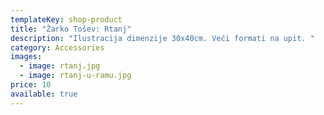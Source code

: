 ```yaml
---
templateKey: shop-product
title: "Žarko Tošev: Rtanj"
description: "Ilustracija dimenzije 30x40cm. Veći formati na upit. "
category: Accessories
images:
  - image: rtanj.jpg
  - image: rtanj-u-ramu.jpg
price: 10
available: true
---
```

